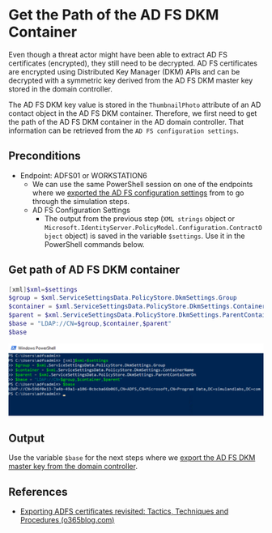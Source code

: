 # Get the Path of the AD FS DKM Container

Even though a threat actor might have been able to extract AD FS certificates (encrypted), they still need to be decrypted. AD FS certificates are encrypted using Distributed Key Manager (DKM) APIs and can be decrypted with a symmetric key derived from the AD FS DKM master key stored in the domain controller.

The AD FS DKM key value is stored in the `ThumbnailPhoto` attribute of an AD contact object in the AD FS DKM container. Therefore, we first need to get the path of the AD FS DKM container in the AD domain controller. That information can be retrieved from the `AD FS configuration settings`.

## Preconditions
* Endpoint: ADFS01 or WORKSTATION6
    * We can use the same PowerShell session on one of the endpoints where we [exported the AD FS configuration settings](exportADFSConfigurationSettings.md) from to go through the simulation steps.
    * AD FS Configuration Settings
        * The output from the previous step (`XML strings` object or `Microsoft.IdentityServer.PolicyModel.Configuration.ContractObject` object) is saved in the variable `$settings`. Use it in the PowerShell commands below.

## Get path of AD FS DKM container

```PowerShell
[xml]$xml=$settings
$group = $xml.ServiceSettingsData.PolicyStore.DkmSettings.Group
$container = $xml.ServiceSettingsData.PolicyStore.DkmSettings.ContainerName
$parent = $xml.ServiceSettingsData.PolicyStore.DkmSettings.ParentContainerDn
$base = "LDAP://CN=$group,$container,$parent"
$base
```

![](../../resources/images/simulate_detect/credential-access/exportADFSTokenSigningCertificate/2021-05-19_13_get_ad_dkm_path.png)

## Output

Use the variable `$base` for the next steps where we [export the AD FS DKM master key from the domain controller](exportADFSDKMMasterKeyFromDC.md).

## References
* [Exporting ADFS certificates revisited: Tactics, Techniques and Procedures (o365blog.com)](https://o365blog.com/post/adfs/)
